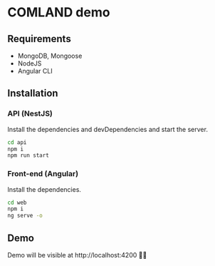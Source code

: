 # COMLAND demo

## Requirements
- MongoDB, Mongoose
- NodeJS
- Angular CLI

## Installation

### API (NestJS)
Install the dependencies and devDependencies and start the server.

```sh
cd api
npm i
npm run start
```

### Front-end (Angular)
Install the dependencies.

```sh
cd web
npm i
ng serve -o
```

## Demo

Demo will be visible at http://localhost:4200 🎉🎉
